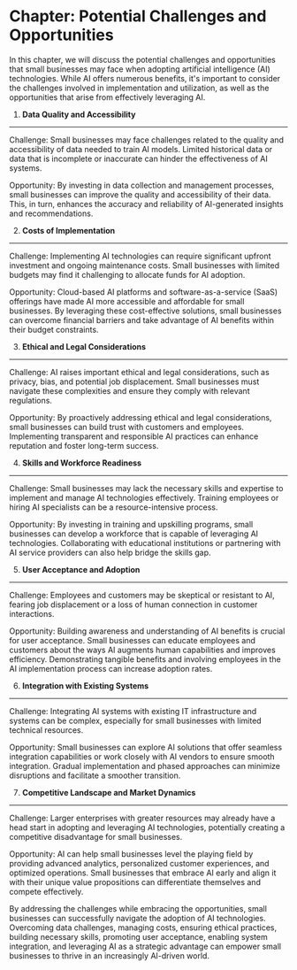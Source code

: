 Chapter: Potential Challenges and Opportunities
===============================================

In this chapter, we will discuss the potential challenges and opportunities that small businesses may face when adopting artificial intelligence (AI) technologies. While AI offers numerous benefits, it's important to consider the challenges involved in implementation and utilization, as well as the opportunities that arise from effectively leveraging AI.

1. **Data Quality and Accessibility**
-------------------------------------

Challenge: Small businesses may face challenges related to the quality and accessibility of data needed to train AI models. Limited historical data or data that is incomplete or inaccurate can hinder the effectiveness of AI systems.

Opportunity: By investing in data collection and management processes, small businesses can improve the quality and accessibility of their data. This, in turn, enhances the accuracy and reliability of AI-generated insights and recommendations.

2. **Costs of Implementation**
------------------------------

Challenge: Implementing AI technologies can require significant upfront investment and ongoing maintenance costs. Small businesses with limited budgets may find it challenging to allocate funds for AI adoption.

Opportunity: Cloud-based AI platforms and software-as-a-service (SaaS) offerings have made AI more accessible and affordable for small businesses. By leveraging these cost-effective solutions, small businesses can overcome financial barriers and take advantage of AI benefits within their budget constraints.

3. **Ethical and Legal Considerations**
---------------------------------------

Challenge: AI raises important ethical and legal considerations, such as privacy, bias, and potential job displacement. Small businesses must navigate these complexities and ensure they comply with relevant regulations.

Opportunity: By proactively addressing ethical and legal considerations, small businesses can build trust with customers and employees. Implementing transparent and responsible AI practices can enhance reputation and foster long-term success.

4. **Skills and Workforce Readiness**
-------------------------------------

Challenge: Small businesses may lack the necessary skills and expertise to implement and manage AI technologies effectively. Training employees or hiring AI specialists can be a resource-intensive process.

Opportunity: By investing in training and upskilling programs, small businesses can develop a workforce that is capable of leveraging AI technologies. Collaborating with educational institutions or partnering with AI service providers can also help bridge the skills gap.

5. **User Acceptance and Adoption**
-----------------------------------

Challenge: Employees and customers may be skeptical or resistant to AI, fearing job displacement or a loss of human connection in customer interactions.

Opportunity: Building awareness and understanding of AI benefits is crucial for user acceptance. Small businesses can educate employees and customers about the ways AI augments human capabilities and improves efficiency. Demonstrating tangible benefits and involving employees in the AI implementation process can increase adoption rates.

6. **Integration with Existing Systems**
----------------------------------------

Challenge: Integrating AI systems with existing IT infrastructure and systems can be complex, especially for small businesses with limited technical resources.

Opportunity: Small businesses can explore AI solutions that offer seamless integration capabilities or work closely with AI vendors to ensure smooth integration. Gradual implementation and phased approaches can minimize disruptions and facilitate a smoother transition.

7. **Competitive Landscape and Market Dynamics**
------------------------------------------------

Challenge: Larger enterprises with greater resources may already have a head start in adopting and leveraging AI technologies, potentially creating a competitive disadvantage for small businesses.

Opportunity: AI can help small businesses level the playing field by providing advanced analytics, personalized customer experiences, and optimized operations. Small businesses that embrace AI early and align it with their unique value propositions can differentiate themselves and compete effectively.

By addressing the challenges while embracing the opportunities, small businesses can successfully navigate the adoption of AI technologies. Overcoming data challenges, managing costs, ensuring ethical practices, building necessary skills, promoting user acceptance, enabling system integration, and leveraging AI as a strategic advantage can empower small businesses to thrive in an increasingly AI-driven world.
